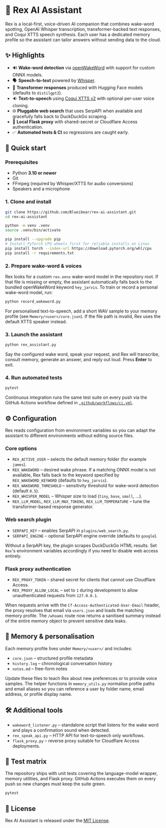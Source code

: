 # 🧠 Rex AI Assistant

Rex is a local-first, voice-driven AI companion that combines wake-word
spotting, OpenAI Whisper transcription, transformer-backed text
responses, and Coqui XTTS speech synthesis. Each user has a dedicated
memory profile so the assistant can tailor answers without sending data
to the cloud.

## ✨ Highlights

- 🔊 **Wake-word detection** via [openWakeWord](https://github.com/dscripka/openWakeWord) with support for custom ONNX models.
- 🗣️ **Speech-to-text** powered by [Whisper](https://github.com/openai/whisper).
- 🧠 **Transformer responses** produced with Hugging Face models (defaults to `distilgpt2`).
- 🔉 **Text-to-speech** using [Coqui XTTS v2](https://github.com/coqui-ai/TTS) with optional per-user voice cloning.
- 🌐 **Pluggable web search** that uses SerpAPI when available and gracefully falls back to DuckDuckGo scraping.
- 🔐 **Local Flask proxy** with shared-secret or Cloudflare Access authentication.
- ✅ **Automated tests & CI** so regressions are caught early.

## 🚀 Quick start

### Prerequisites

- Python **3.10 or newer**
- Git
- FFmpeg (required by Whisper/XTTS for audio conversions)
- Speakers and a microphone

### 1. Clone and install

```bash
git clone https://github.com/Blueibear/rex-ai-assistant.git
cd rex-ai-assistant

python -m venv .venv
source .venv/bin/activate

pip install --upgrade pip
# Install PyTorch CPU wheels first for reliable installs on Linux
pip install torch --index-url https://download.pytorch.org/whl/cpu
pip install -r requirements.txt
```

### 2. Prepare wake-word & voices

Rex looks for a custom `rex.onnx` wake-word model in the repository root.
If that file is missing or empty, the assistant automatically falls back
to the bundled openWakeWord keyword `hey_jarvis`. To train or record a
personal wake-word model, run:

```bash
python record_wakeword.py
```

For personalised text-to-speech, add a short WAV sample to your memory
profile (see `Memory/<user>/core.json`). If the file path is invalid,
Rex uses the default XTTS speaker instead.

### 3. Launch the assistant

```bash
python rex_assistant.py
```

Say the configured wake word, speak your request, and Rex will transcribe,
consult memory, generate an answer, and reply out loud. Press **Enter**
to exit.

### 4. Run automated tests

```bash
pytest
```

Continuous integration runs the same test suite on every push via the
GitHub Actions workflow defined in [`.github/workflows/ci.yml`](.github/workflows/ci.yml).

## ⚙️ Configuration

Rex reads configuration from environment variables so you can adapt the
assistant to different environments without editing source files.

### Core options

- `REX_ACTIVE_USER` – selects the default memory folder (for example `james`).
- `REX_WAKEWORD` – desired wake phrase. If a matching ONNX model is not
  available, Rex falls back to the keyword specified by
  `REX_WAKEWORD_KEYWORD` (defaults to `hey_jarvis`).
- `REX_WAKEWORD_THRESHOLD` – sensitivity threshold for wake-word detection
  (default `0.5`).
- `REX_WHISPER_MODEL` – Whisper size to load (`tiny`, `base`, `small`, …).
- `REX_LLM_MODEL`, `REX_LLM_MAX_TOKENS`, `REX_LLM_TEMPERATURE` – tune the
  transformer-based response generator.

### Web search plugin

- `SERPAPI_KEY` – enables SerpAPI in `plugins/web_search.py`.
- `SERPAPI_ENGINE` – optional SerpAPI engine override (defaults to `google`).

Without a SerpAPI key, the plugin scrapes DuckDuckGo HTML results. Set
`Rex`'s environment variables accordingly if you need to disable web
access entirely.

### Flask proxy authentication

- `REX_PROXY_TOKEN` – shared secret for clients that cannot use Cloudflare Access.
- `REX_PROXY_ALLOW_LOCAL` – set to `1` during development to allow
  unauthenticated requests from `127.0.0.1`.

When requests arrive with the `Cf-Access-Authenticated-User-Email`
header, the proxy resolves that email via `users.json` and loads the
matching memory profile. The `/whoami` route now returns a sanitised
summary instead of the entire memory object to prevent sensitive data
leaks.

## 🧠 Memory & personalisation

Each memory profile lives under `Memory/<user>/` and includes:

- `core.json` – structured profile metadata
- `history.log` – chronological conversation history
- `notes.md` – free-form notes

Update these files to teach Rex about new preferences or to provide
voice samples. The helper functions in `memory_utils.py` normalise
profile paths and email aliases so you can reference a user by folder
name, email address, or profile display name.

## 🛠️ Additional tools

- `wakeword_listener.py` – standalone script that listens for the wake word and plays a confirmation sound when detected.
- `rex_speak_api.py` – HTTP API for text-to-speech only workflows.
- `flask_proxy.py` – reverse proxy suitable for Cloudflare Access deployments.

## 🧪 Test matrix

The repository ships with unit tests covering the language-model wrapper,
memory utilities, and Flask proxy. GitHub Actions executes them on every
push so new changes must keep the suite green.

```bash
pytest
```

## 📄 License

Rex AI Assistant is released under the [MIT License](LICENSE).
